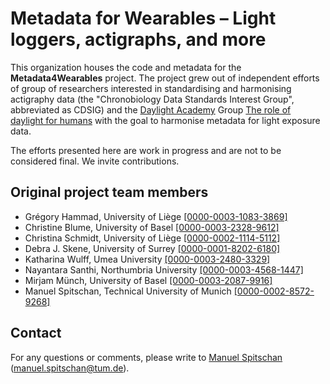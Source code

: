 # Metadata for Wearables – Light loggers, actigraphs, and more

This organization houses the code and metadata for the **Metadata4Wearables** project. The project grew out of independent efforts of group of researchers interested in standardising and harmonising actigraphy data (the "Chronobiology Data Standards Interest Group", abbreviated as CDSIG) and the [Daylight Academy](https://daylight.academy/) Group [The role of daylight for humans](https://daylight.academy/projects/state-of-light-in-humans/) with the goal to harmonise metadata for light exposure data.

The efforts presented here are work in progress and are not to be considered final. We invite contributions.

## Original project team members

* Grégory Hammad, University of Liège [[0000-0003-1083-3869]](https://orcid.org/0000-0003-1083-3869)
* Christine Blume, University of Basel [[0000-0003-2328-9612]](https://orcid.org/0000-0003-2328-9612)
* Christina Schmidt, University of Liège [[0000-0002-1114-5112]](https://orcid.org/0000-0002-1114-5112)
* Debra J. Skene, University of Surrey [[0000-0001-8202-6180]](https://orcid.org/0000-0001-8202-6180)
* Katharina Wulff, Umea University [[0000-0003-2480-3329]](https://orcid.org/0000-0003-2480-3329)
* Nayantara Santhi, Northumbria University [[0000-0003-4568-1447]](https://orcid.org/0000-0003-4568-1447)
* Mirjam Münch, University of Basel [[0000-0003-2087-9916]](https://orcid.org/0000-0003-2087-9916)
* Manuel Spitschan, Technical University of Munich [[0000-0002-8572-9268]](https://orcid.org/0000-0002-8572-9268)

## Contact

For any questions or comments, please write to [Manuel Spitschan](mailto:manuel.spitschan@tum.de) ([manuel.spitschan@tum.de](mailto:manuel.spitschan@tum.de)).

